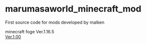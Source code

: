 # marumasaworld_minecraft_mod
First source code for mods developed by malken
<br>

minecraft foge Ver.1.16.5
<br>
[Ver.1.00](https://cdn.discordapp.com/attachments/811544084539637770/886583135549128754/marumasaworld_mod_1.16.5.jar)
